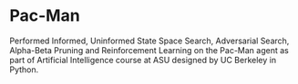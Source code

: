 # Pac-Man
Performed Informed, Uninformed State Space Search, Adversarial Search, Alpha-Beta Pruning and Reinforcement Learning on the Pac-Man agent as part of Artificial Intelligence course at ASU designed by UC Berkeley in Python. 
